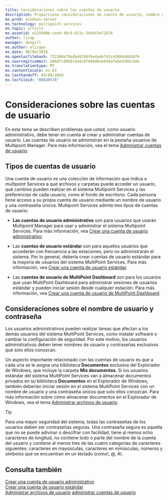```yaml
---
title: Consideraciones sobre las cuentas de usuario
description: Proporciona consideraciones de cuenta de usuario, nombre de usuario y contraseña para Multipoint Services
ms.prod: windows-server
ms.technology: multipoint-services
ms.topic: article
ms.assetid: e225900b-cee9-48c9-b21c-394dc5e72b78
author: lizap
manager: dongill
ms.author: elizapo
ms.date: 08/04/2016
ms.openlocfilehash: 732100a79adbdd7d9fbe4ade742c43084d6b54f6
ms.sourcegitcommit: b00d7c8968c4adc8f699dbee694afe6ed36bc9de
ms.translationtype: MT
ms.contentlocale: es-ES
ms.lasthandoff: 04/08/2020
ms.locfileid: "80820578"
---
```

# <a name="user-account-considerations"></a>Consideraciones sobre las cuentas de usuario
En este tema se describen problemas que usted, como usuario administrativo, debe tener en cuenta al crear y administrar cuentas de usuario. Las cuentas de usuario se administran en la pestaña usuarios de Multipoint Manager. Para más información, vea el tema [Administrar cuentas de usuario](Manage-User-Accounts.md).  
  
## <a name="user-account-types"></a>Tipos de cuentas de usuario  
Una cuenta de usuario es una colección de información que indica a multipoint Services a qué archivos y carpetas puede acceder un usuario, qué cambios pueden realizar en el sistema Multipoint Services y las preferencias de cada usuario, como el fondo de escritorio. Cada persona tiene acceso a su propia cuenta de usuario mediante un nombre de usuario y una contraseña únicos. Multipoint Services admite tres tipos de cuentas de usuario:  
  
-   **Las cuentas de usuario administrativo** son para usuarios que usarán Multipoint Manager para usar y administrar el sistema Multipoint Services. Para más información, vea [Crear una cuenta de usuario administrativo](Create-an-Administrative-User-Account.md).  
  
-   Las **cuentas de usuario estándar** son para aquellos usuarios que accederán con frecuencia a las estaciones, pero no administrarán el sistema. Por lo general, debería crear cuentas de usuario estándar para la mayoría de usuarios del sistema MultiPoint Services. Para más información, vea [Crear una cuenta de usuario estándar](Create-a-Standard-User-Account.md).  
  
-   Las **cuentas de usuario de MultiPoint Dashboard** son para los usuarios que usan MultiPoint Dashboard para administrar sesiones de usuarios estándar y pueden iniciar sesión desde cualquier estación. Para más información, vea [Crear una cuenta de usuario de MultiPoint Dashboard](Create-a-MultiPoint-Dashboard-User-Account.md).  
  
## <a name="user-name-and-password-considerations"></a>Consideraciones sobre el nombre de usuario y contraseña  
Los usuarios administrativos pueden realizar tareas que afectan a los demás usuarios del sistema MultiPoint Services, como instalar software o cambiar la configuración de seguridad. Por este motivo, los usuarios administrativos deben tener nombres de usuario y contraseñas exclusivos que solo ellos conozcan.  
  
Un aspecto importante relacionado con las cuentas de usuario es que a cada una se le asigna una biblioteca **Documentos** exclusiva del Explorador de Windows, que incluye la carpeta **Mis documentos**. Si los usuarios estándar del sistema MultiPoint Services van a almacenar documentos privados en su biblioteca **Documentos** en el Explorador de Windows, también deberían iniciar sesión en el sistema MultiPoint Services con un nombre de usuario y una contraseña únicos que solo ellos conozcan. Para más información sobre cómo almacenar documentos en el Explorador de Windows, vea el tema [Administrar archivos de usuario](Manage-User-Files.md).  
  
> [!TIP]  
> Para una mayor seguridad del sistema, todas las contraseñas de los usuarios deben ser contraseñas seguras. Una contraseña segura es aquella que no se puede adivinar o descifrar con facilidad, tiene al menos ocho caracteres de longitud, no contiene todo o parte del nombre de la cuenta del usuario y contiene al menos tres de las cuatro categorías de caracteres siguientes: caracteres en mayúsculas, caracteres en minúsculas, números y símbolos que se encuentran en un teclado (como!, @, #).  
  
## <a name="see-also"></a>Consulta también  
[Crear una cuenta de usuario administrativo](Create-an-Administrative-User-Account.md)  
[Crear una cuenta de usuario estándar](Create-a-Standard-User-Account.md)  
[Administrar archivos de usuario](Manage-User-Files.md)
[administrar cuentas de usuario](Manage-User-Accounts.md)